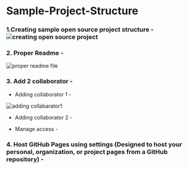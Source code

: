 # Sample-Project-Structure

### 1.Creating sample open source project structure -![creating open source project](https://user-images.githubusercontent.com/92079088/196068562-80e45315-4390-4ed6-bceb-7d4278b9c3a8.png) 

### 2. Proper Readme - 
![proper readme file](https://user-images.githubusercontent.com/92079088/196073898-340b0d98-a20a-49a4-9d17-f5b6b841969e.png)


### 3. Add 2 collaborator - 

 * Adding collaborator 1 -
 
 ![adding collabarator1](https://user-images.githubusercontent.com/92079088/196069373-253ed03d-d5a0-4782-b0ef-8d61a7a2ced7.png)
 
 * Adding collaborator 2 -
 
 * Manage access -


### 4. Host GitHub Pages using settings (Designed to host your personal, organization, or project pages from a GitHub repository) - 


